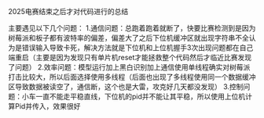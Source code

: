 2025电赛结束之后才对代码进行的总结

主要遇见以下几个问题：
1.通信问题：总跑着跑着就断了，快要比赛检测到是因为树莓派和板子都有波特率的偏差，偏差大了之后下位机缓冲区就出现字符串不全认为是错误输入导致卡死，解决方法就是下位机和上位机握手3次出现问题都在自己端重启（主要是因为发现只有单片机reset才能拯救整个代码然后才临近比赛发现了问题）
2.效率问题：模型运行加上黑白识别加上通信使用单线程确实对树莓派打击比较大，所以后面选择使用多线程（后面也出现了多线程使用同一个数据缓冲区导致数据被读空了，通信断，这个也是大雷，攻克好几天都没发现）
3.控制问题：小车一直不能走平稳直线，下位机的pid并不能让其平稳，所以使用上位机计算Pid并传入，效果很好

